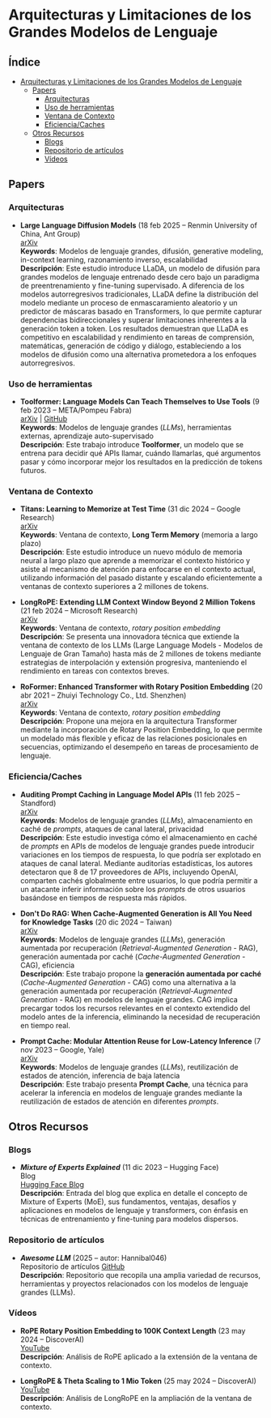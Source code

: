 # Arquitecturas y Limitaciones de los Grandes Modelos de Lenguaje

## Índice

- [Arquitecturas y Limitaciones de los Grandes Modelos de Lenguaje](#arquitecturas-y-limitaciones-de-los-grandes-modelos-de-lenguaje)
  - [Papers](#papers)
    - [Arquitecturas](#arquitecturas)
    - [Uso de herramientas](#uso-de-herramientas)
    - [Ventana de Contexto](#ventana-de-contexto)
    - [Eficiencia/Caches](#eficienciacaches)
  - [Otros Recursos](#otros-recursos)
    - [Blogs](#blogs)
    - [Repositorio de artículos](#repositorio-de-artículos)
    - [Vídeos](#vídeos)

## Papers

### Arquitecturas

* **Large Language Diffusion Models** (18 feb 2025 – Renmin University of China, Ant Group)  
  [arXiv](https://arxiv.org/pdf/2502.09992)  
  **Keywords**: Modelos de lenguaje grandes, difusión, generative modeling, in-context learning, razonamiento inverso, escalabilidad  
  **Descripción**: Este estudio introduce LLaDA, un modelo de difusión para grandes modelos de lenguaje entrenado desde cero bajo un paradigma de preentrenamiento y fine-tuning supervisado. A diferencia de los modelos autorregresivos tradicionales, LLaDA define la distribución del modelo mediante un proceso de enmascaramiento aleatorio y un predictor de máscaras basado en Transformers, lo que permite capturar dependencias bidireccionales y superar limitaciones inherentes a la generación token a token. Los resultados demuestran que LLaDA es competitivo en escalabilidad y rendimiento en tareas de comprensión, matemáticas, generación de código y diálogo, estableciendo a los modelos de difusión como una alternativa prometedora a los enfoques autorregresivos.


### Uso de herramientas

* **Toolformer: Language Models Can Teach Themselves to Use Tools** (9 feb 2023 – META/Pompeu Fabra)  
  [arXiv](https://arxiv.org/abs/2302.04761) | [GitHub](https://github.com/conceptofmind/toolformer)  
  **Keywords**: Modelos de lenguaje grandes (*LLMs*), herramientas externas, aprendizaje auto-supervisado  
  **Descripción**: Este trabajo introduce **Toolformer**, un modelo que se entrena para decidir qué APIs llamar, cuándo llamarlas, qué argumentos pasar y cómo incorporar mejor los resultados en la predicción de tokens futuros. 

### Ventana de Contexto

* **Titans: Learning to Memorize at Test Time** (31 dic 2024 – Google Research)  
  [arXiv](https://arxiv.org/abs/2501.00663)  
  **Keywords**: Ventana de contexto, **Long Term Memory** (memoria a largo plazo)  
  **Descripción**: Este estudio introduce un nuevo módulo de memoria neural a largo plazo que aprende a memorizar el contexto histórico y asiste al mecanismo de atención para enfocarse en el contexto actual, utilizando información del pasado distante y escalando eficientemente a ventanas de contexto superiores a 2 millones de tokens.

* **LongRoPE: Extending LLM Context Window Beyond 2 Million Tokens** (21 feb 2024 – Microsoft Research)  
  [arXiv](https://arxiv.org/abs/2402.13753)  
  **Keywords**: Ventana de contexto, *rotary position embedding*  
  **Descripción**: Se presenta una innovadora técnica que extiende la ventana de contexto de los LLMs (Large Language Models - Modelos de Lenguaje de Gran Tamaño) hasta más de 2 millones de tokens mediante estrategias de interpolación y extensión progresiva, manteniendo el rendimiento en tareas con contextos breves.

* **RoFormer: Enhanced Transformer with Rotary Position Embedding** (20 abr 2021 – Zhuiyi Technology Co., Ltd. Shenzhen)  
  [arXiv](https://arxiv.org/abs/2104.09864)  
  **Keywords**: Ventana de contexto, *rotary position embedding*  
  **Descripción**: Propone una mejora en la arquitectura Transformer mediante la incorporación de Rotary Position Embedding, lo que permite un modelado más flexible y eficaz de las relaciones posicionales en secuencias, optimizando el desempeño en tareas de procesamiento de lenguaje.


### Eficiencia/Caches

* **Auditing Prompt Caching in Language Model APIs** (11 feb 2025 – Standford)  
  [arXiv](https://arxiv.org/abs/2502.07776)  
  **Keywords**: Modelos de lenguaje grandes (*LLMs*), almacenamiento en caché de *prompts*, ataques de canal lateral, privacidad  
  **Descripción**: Este estudio investiga cómo el almacenamiento en caché de *prompts* en APIs de modelos de lenguaje grandes puede introducir variaciones en los tiempos de respuesta, lo que podría ser explotado en ataques de canal lateral. Mediante auditorías estadísticas, los autores detectaron que 8 de 17 proveedores de APIs, incluyendo OpenAI, comparten cachés globalmente entre usuarios, lo que podría permitir a un atacante inferir información sobre los *prompts* de otros usuarios basándose en tiempos de respuesta más rápidos. 

* **Don't Do RAG: When Cache-Augmented Generation is All You Need for Knowledge Tasks** (20 dic 2024 – Taiwan)  
  [arXiv](https://arxiv.org/abs/2412.15605)  
  **Keywords**: Modelos de lenguaje grandes (*LLMs*), generación aumentada por recuperación (*Retrieval-Augmented Generation* - RAG), generación aumentada por caché (*Cache-Augmented Generation* - CAG), eficiencia  
  **Descripción**: Este trabajo propone la **generación aumentada por caché** (*Cache-Augmented Generation* - CAG) como una alternativa a la generación aumentada por recuperación (*Retrieval-Augmented Generation* - RAG) en modelos de lenguaje grandes. CAG implica precargar todos los recursos relevantes en el contexto extendido del modelo antes de la inferencia, eliminando la necesidad de recuperación en tiempo real. 


* **Prompt Cache: Modular Attention Reuse for Low-Latency Inference** (7 nov 2023 – Google, Yale)  
  [arXiv](https://arxiv.org/abs/2311.04934)  
  **Keywords**: Modelos de lenguaje grandes (*LLMs*), reutilización de estados de atención, inferencia de baja latencia  
  **Descripción**: Este trabajo presenta **Prompt Cache**, una técnica para acelerar la inferencia en modelos de lenguaje grandes mediante la reutilización de estados de atención en diferentes *prompts*. 




## Otros Recursos

### Blogs

* ***Mixture of Experts Explained*** (11 dic 2023 – Hugging Face)  
  Blog  
  [Hugging Face Blog](https://huggingface.co/blog/moe)  
  **Descripción**: Entrada del blog que explica en detalle el concepto de Mixture of Experts (MoE), sus fundamentos, ventajas, desafíos y aplicaciones en modelos de lenguaje y transformers, con énfasis en técnicas de entrenamiento y fine-tuning para modelos dispersos.

### Repositorio de artículos

  * ***Awesome LLM*** (2025 – autor: Hannibal046)  
    Repositorio de artículos 
    [GitHub](https://github.com/Hannibal046/Awesome-LLM)  
    **Descripción**: Repositorio que recopila una amplia variedad de recursos, herramientas y proyectos relacionados con los modelos de lenguaje grandes (LLMs).


### Vídeos

* **RoPE Rotary Position Embedding to 100K Context Length** (23 may 2024 – DiscoverAI)  
  [YouTube](https://www.youtube.com/watch?v=DvP8f7eWS7U)  
  **Descripción**: Análisis de RoPE aplicado a la extensión de la ventana de contexto.

* **LongRoPE & Theta Scaling to 1 Mio Token** (25 may 2024 – DiscoverAI)  
  [YouTube](https://www.youtube.com/watch?v=RCSvpYb90qE)  
  **Descripción**: Análisis de LongRoPE en la ampliación de la ventana de contexto.




